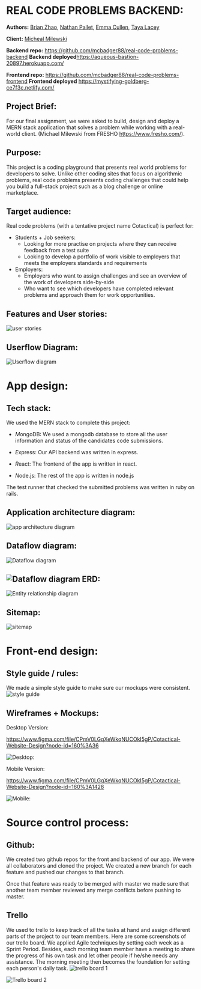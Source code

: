 # REAL CODE PROBLEMS BACKEND:

**Authors:**
[Brian Zhao](https://github.com/jian10au),
[Nathan Pallet](https://github.com/Farts-Jousta),
[Emma Cullen](https://github.com/mcbadger88),
[Taya Lacey](https://github.com/tayaaaa)

**Client:**
[Micheal Milewski](https://github.com/saramic)
 
**Backend repo:** https://github.com/mcbadger88/real-code-problems-backend
**Backend deployed**https://aqueous-bastion-20897.herokuapp.com/

**Frontend repo:** https://github.com/mcbadger88/real-code-problems-frontend
**Frontend deployed** https://mystifying-goldberg-ce7f3c.netlify.com/


**Project Brief:**
-
For our final assignment, we were asked to build, design and deploy a MERN stack application that solves a problem while working with a real-world client. (Michael Milewski from FRESHO https://www.fresho.com/). 

**Purpose:**
-
This project is a coding playground that presents real world problems for developers to solve. Unlike other coding sites that focus on algorithmic problems, real code problems presents coding challenges that could help you build a full-stack project such as a blog challenge or online marketplace.

**Target audience:**
-
Real code problems (with a tentative project name Cotactical) is perfect for:

- Students + Job seekers:
    - Looking for more practise on projects where they can receive feedback from a test suite
    - Looking to develop a portfolio of work visible to employers that meets the employers standards and requirements
- Employers:
    - Employers who want to assign challenges and see an overview of the work of developers side-by-side
    - Who want to see which developers have completed relevant problems and approach them for work opportunities.

**Features and User stories:**
-
![user stories](/resources/readme/user-stories.png "User stories")

**Userflow Diagram:**
-
![Userflow diagram](/resources/readme/userflow-diagram.png "Userflow diagram")

# App design:

**Tech stack:**
-
We used the MERN stack to complete this project:

- *M*ongoDB: We used a mongodb database to store all the user information and status of the candidates code submissions.

- *E*xpress: Our API backend was written in express. 
- *R*eact: The frontend of the app is written in react.
- *N*ode.js: The rest of the app is written in node.js

The test runner that checked the submitted problems was written in ruby on rails.

**Application architecture diagram:**
-
![app architecture diagram](/resources/readme/app-architecture.png "app architecture diagram")

**Dataflow diagram:**
-
![Dataflow diagram](/resources/readme/dataflow-diagram-candidate.png "Dataflow diagram")

![Dataflow diagram](/resources/readme/dataflow-diagram-admin.png "Dataflow diagram")
**ERD:**
-
![Entity relationship diagram](/resources/readme/erd-diagram.png "Mockup: Candidate dashboard")

**Sitemap:**
-
![sitemap](/resources/readme/sitemap.png "sitemap")

# Front-end design:

**Style guide / rules:**
-
We made a simple style guide to make sure our mockups were consistent.
![style guide](/resources/readme/style-guide.png "style guide")

**Wireframes + Mockups:**
-

Desktop Version: 

https://www.figma.com/file/CPmV0LGqXeWkqNUCOkI5gP/Cotactical-Website-Design?node-id=160%3A36

![Desktop:](/resources/readme/pc-wireframe-mockup.png "wireframe")

Mobile Version:

https://www.figma.com/file/CPmV0LGqXeWkqNUCOkI5gP/Cotactical-Website-Design?node-id=160%3A1428

![Mobile:](/resources/readme/mobile-wireframe-mockup.png "wireframe")



<!-- Candidate dashboard:
![Wireframe: Candidate dashboard](/resources/readme/wf-can-dash.png "wireframe: Candidate dashboard")
![Mockup: Candidate dashboard](/resources/readme/mu-can-dash.png "Mockup: Candidate dashboard")


Browse all challenges:
![Wireframe: Browse all challenges](/resources/readme/wf-browse-challs.png "wireframe: browse all challenges")
![Mockup: Browse all challenges](/resources/readme/mu-browse-challs.png "Mockup: browse all challenges")

Show individual challenge:
![Wireframe: show individual challenge](/resources/readme/wf-show-chall.png "wireframe: show individual challenge")
![Mockup: show individual challenge](/resources/readme/mu-show-chall.png "Mockup: show individual challenge")

Landing page:
![Mobile: Landing page](/resources/readme/mu-landing-mobile.png "Mobile: Landing page")
![Desktop: Landing page](/resources/readme/mu-landing-desktop.png "Desktop: Landing page")

Candidate Profile:
![Desktop mockup: show individual challenge](/resources/readme/mu-can-profile.png "Desktop mockup: candidate profile")
![Mobile mockup: show individual challenge](/resources/readme/mu-profile-mobile.png "Mobile mockup: candidate profile") -->

# Source control process:

**Github:**
-
We created two github repos for the front and backend of our app. We were all collaborators and cloned the project. We created a new branch for each feature and pushed our changes to that branch. 

Once that feature was ready to be merged with master we made sure that another team member reviewed any merge conflicts before pushing to master.

**Trello**
-
We used to trello to keep track of all the tasks at hand and assign different parts of the project to our team members. Here are some screenshots of our trello board. We applied Agile techniques by setting each week as a Sprint Period. Besides, each morning team member have a meeting to share the progress of his own task and let other people if he/she needs any assistance. The morning meeting then becomes the foundation for setting each person's daily task.
![trello board 1](/resources/readme/trello-1.png "Trello board 1")

![Trello board 2](/resources/readme/trello-2.png "Trello board 2")



